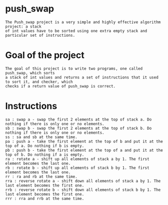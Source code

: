 # push_swap

	The Push_swap project is a very simple and highly effective algorithm project: a stack
	of int values have to be sorted using one extra empty stack and particular set of instructions.

# Goal of the project

	The goal of this project is to write two programs, one called push_swap, which sorts
	a stack of int values and returns a set of instructions that it used to sort it, and checker, which
	checks if a return value of push_swap is correct.

# Instructions

	sa : swap a - swap the first 2 elements at the top of stack a. Do nothing if there is only one or no elements.
	sb : swap b - swap the first 2 elements at the top of stack b. Do nothing if there is only one or no elements.
	ss : sa and sb at the same time.
	pa : push a - take the first element at the top of b and put it at the top of a. Do nothing if b is empty.
	pb : push b - take the first element at the top of a and put it at the top of b. Do nothing if a is empty.
	ra : rotate a - shift up all elements of stack a by 1. The first element becomes the last one.
	rb : rotate b - shift up all elements of stack b by 1. The first element becomes the last one.
	rr : ra and rb at the same time.
	rra : reverse rotate a - shift down all elements of stack a by 1. The last element becomes the first one.
	rrb : reverse rotate b - shift down all elements of stack b by 1. The last element becomes the first one.
	rrr : rra and rrb at the same time.